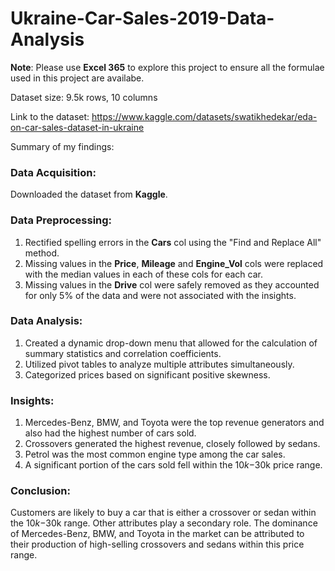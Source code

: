 # Ukraine-Car-Sales-2019-Data-Analysis

**Note**: Please use **Excel 365** to explore this project to ensure all the formulae used in this project are availabe.

Dataset size: 9.5k rows, 10 columns

Link to the dataset: https://www.kaggle.com/datasets/swatikhedekar/eda-on-car-sales-dataset-in-ukraine

Summary of my findings:

### Data Acquisition:
Downloaded the dataset from **Kaggle**.

### Data Preprocessing:
1) Rectified spelling errors in the **Cars** col using the "Find and Replace All" method.
2) Missing values in the **Price**, **Mileage** and **Engine_Vol** cols were replaced with the median values in each of these cols for each car.
3) Missing values in the **Drive** col were safely removed as they accounted for only 5% of the data and were not associated with the insights.

### Data Analysis:
1) Created a dynamic drop-down menu that allowed for the calculation of summary statistics and correlation coefficients.
2) Utilized pivot tables to analyze multiple attributes simultaneously.
3) Categorized prices based on significant positive skewness.

### Insights:
1) Mercedes-Benz, BMW, and Toyota were the top revenue generators and also had the highest number of cars sold.
2) Crossovers generated the highest revenue, closely followed by sedans.
3) Petrol was the most common engine type among the car sales.
4) A significant portion of the cars sold fell within the $10k-$30k price range.

### Conclusion:
Customers are likely to buy a car that is either a crossover or sedan within the $10k-$30k range. Other attributes play a secondary role. The dominance of Mercedes-Benz, BMW, and Toyota in the market can be attributed to their production of high-selling crossovers and sedans within this price range.
